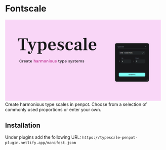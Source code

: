 # Fontscale
![cover](cover.png)
Create harmonious type scales in penpot. Choose from a selection of commonly used proportions or enter your own.

## Installation
Under plugins add the following URL:
`https://typescale-penpot-plugin.netlify.app/manifest.json`

